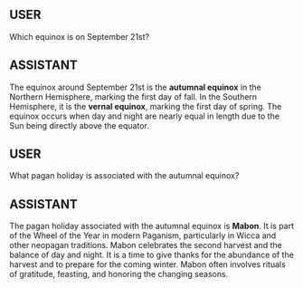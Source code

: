 ## USER
Which equinox  is on September 21st?

## ASSISTANT
The equinox around September 21st is the **autumnal equinox** in the Northern Hemisphere, marking the first day of fall. In the Southern Hemisphere, it is the **vernal equinox**, marking the first day of spring. The equinox occurs when day and night are nearly equal in length due to the Sun being directly above the equator.

## USER
What pagan holiday is associated with the autumnal equinox?

## ASSISTANT
The pagan holiday associated with the autumnal equinox is **Mabon**. It is part of the Wheel of the Year in modern Paganism, particularly in Wicca and other neopagan traditions. Mabon celebrates the second harvest and the balance of day and night. It is a time to give thanks for the abundance of the harvest and to prepare for the coming winter. Mabon often involves rituals of gratitude, feasting, and honoring the changing seasons.